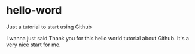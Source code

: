 # hello-word
Just a tutorial to start using Github

I wanna just said Thank you for this hello world tutorial about Github.
It's a very nice start for me.
